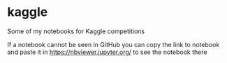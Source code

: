# kaggle

Some of my notebooks for Kaggle competitions

If a notebook cannot be seen in GitHub you can copy the link to notebook and paste it in https://nbviewer.jupyter.org/ to see the notebook there
